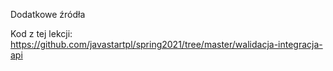 Dodatkowe źródła

Kod z tej lekcji: https://github.com/javastartpl/spring2021/tree/master/walidacja-integracja-api
